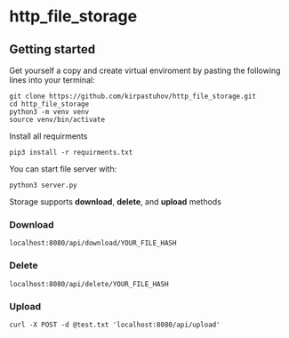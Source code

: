 http_file_storage
===


## Getting started
Get yourself a copy and create virtual enviroment by pasting the following lines into your terminal:


``` 
git clone https://github.com/kirpastuhov/http_file_storage.git
cd http_file_storage
python3 -m venv venv
source venv/bin/activate
```

Install all requirments

```
pip3 install -r requirments.txt
```

You can start file server with:
```
python3 server.py
```

Storage supports **download**, **delete**, and **upload** methods

### Download
```
localhost:8080/api/download/YOUR_FILE_HASH
```
### Delete
```
localhost:8080/api/delete/YOUR_FILE_HASH
```
### Upload
```
curl -X POST -d @test.txt 'localhost:8080/api/upload'
```
